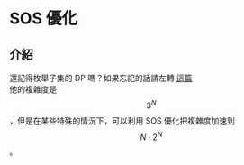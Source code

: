 # SOS 優化

## 介紹

還記得枚舉子集的 DP 嗎？如果忘記的話請左轉 [這篇](https://app.gitbook.com/@oosheepyerd79135/s/test/simple-note/dynamic-programming/dp-time/zhuang-ya-dp#mei-ju-zi-ji-de-zhuang-ya-dp)  
他的複雜度是 $$3^N$$，但是在某些特殊的情況下，可以利用 SOS 優化把複雜度加速到 $$N\cdot 2^N$$。

